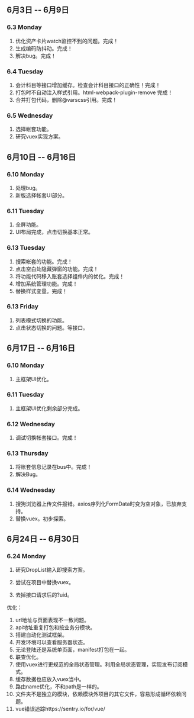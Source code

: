 ## 6月3日 -- 6月9日

### 6.3 Monday
1. 优化资产卡片watch监控不到的问题。完成！
2. 生成编码防抖动。完成！
3. 解决bug。完成！

### 6.4 Tuesday
1. 会计科目等接口增加缓存。检查会计科目接口的正确性！完成！
2. 打包时不自动注入样式引用。html-webpack-plugin-remove 完成！
3. 合并打包代码，删除@varscss引用。完成！

### 6.5 Wednesday
1. 选择帐套功能。
2. 研究vuex实现方案。

## 6月10日 -- 6月16日

### 6.10 Monday
1. 处理bug。
2. 新版选择帐套UI部分。

### 6.11 Tuesday
1. 全屏功能。
2. UI布局完成，点击切换基本正常。

### 6.13 Tuesday
1. 搜索帐套的功能。完成！
2. 点击空白处隐藏弹窗的功能。完成！
3. 将功能代码移入账套选择组件内的优化。完成！
4. 增加系统管理功能。完成！
5. 替换样式变量。完成！

### 6.13 Friday
1. 列表模式切换的功能。
2. 点击状态切换的问题。等接口。

## 6月17日 -- 6月16日

### 6.10 Monday
1. 主框架UI优化。

### 6.11 Tuesday
1. 主框架UI优化剩余部分完成。

### 6.12 Wednesday
1. 调试切换帐套接口。完成！

### 6.13 Thursday
1. 将账套信息记录在bus中。完成！
2. 解决Bug。

### 6.14 Wednesday
1. 搜狗浏览器上传文件报错。axios序列化FormData时变为空对象，已放弃支持。
2. 替换vuex。初步探索。

## 6月24日 -- 6月30日

### 6.24 Monday
1. 研究DropList输入即搜索方案。
2. 尝试在项目中替换vuex。


1. 去掉接口请求后的?uid。

优化：
1. url地址与页面表现不一致问题。
1. api地址重复打包和按业务分模块。
1. 搭建自动化测试框架。
1. 开发环境可以查看服务器状态。
1. 无论登陆还是系统单页面，manifest打包在一起。
1. 联查优化。
1. 使用vuex进行更规范的全局状态管理。利用全局状态管理，实现发布订阅模式。
1. 缓存数据也应放入vuex当中。
1. 路由name优化，不和path是一样的。
1. 文件夹不是独立的模块，依赖模块外项目的其它文件，容易形成循环依赖问题。
1. vue错误追踪https://sentry.io/for/vue/
